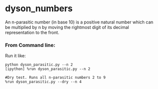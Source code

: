 # dyson_numbers
An n-parasitic number (in base 10) is a positive natural number which can be multiplied by n by moving the rightmost digit of its decimal representation to the front.

### From Command line:
Run it like:

```
python dyson_parasitic.py --n 2
[ipython] %run dyson_parasitic.py --n 2

#Dry test. Runs all n-parasitic numbers 2 to 9
%run dyson_parasitic.py --dry --n 4
```
